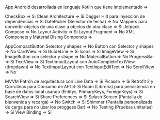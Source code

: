App Android desarrollada en lenguaje Kotlin que tiene implementado =>

CheckBox => Si
Clean Architecture => Si
Dagger Hilt para inyección de dependencias => Si
DatePicker (Selector de fecha) => No
Mappers para convertir objetos de una clase a objetos de otra clase => Si
Jetpack Compose => No
Layout Activity => Si
Layout Fragment => No
XML Componets y Material Dising Componets =>

AppCompactButton Selector y shapes => No
Button con Selector y shapes => No
CardView => Si
GuideLine => Si
Icons  => Si
ImageView => Si
ImageButton con selector y shape => No
MaterialButton => No
ProgressBar => Si
TextView => Si
TextImputLayout con AutoCompleteTextView (dropdawn) => No
TextImputLayout con TextInputEditText => No
ScrollView => No

MVVM Patrón de arquitectura con Live Data => Si
Picasso => Si
Retrofit 2 y Corrutinas para Consumo de API => Si
Room (Libreria) para persistencia en base de datos local usando (Entitys, PrimaryKeys, ForeignKeys) => Si
SearchView => Si
Share Preferences => Si
Splash Screen (Pantalla de bienvenida y recarga) => No
Switch => Si
Shimmer (Pantalla personalizada de carga para no usar los proggess Bar) => No
Testing (Pruebas unitarias) => Si
View Binding => Si

